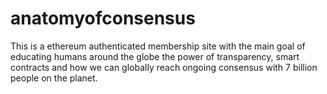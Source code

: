 # anatomyofconsensus
This is a ethereum authenticated membership site with the main goal of educating humans around the globe the power of transparency, smart contracts and how we can globally reach ongoing consensus with 7 billion people on the planet.
